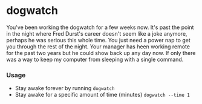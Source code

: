 # dogwatch

You've been working the dogwatch for a few weeks now. It's past the point in the night where Fred Durst's career doesn't seem like a joke anymore, perhaps he was serious this whole time. You just need a power nap to get you through the rest of the night. Your manager has heen working remote for the past two years but he could show back up any day now. If only there was a way to keep my computer from sleeping with a single command.


### Usage

- Stay awake forever by running ```dogwatch```
- Stay awake for a specific amount of time (minutes) ```dogwatch --time 1```

